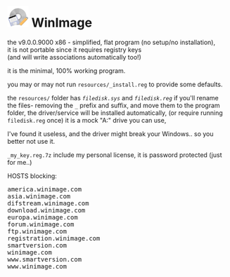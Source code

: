 <h1><img src="resources/icon.png"/> WinImage</h1>

the v9.0.0.9000 x86 - simplified, flat program (no setup/no installation),<br/>
it is not portable since it requires registry keys<br/>
(and will write associations automatically too!)

it is the minimal, 100% working program.

you may or may not run <code>resources/_install.reg</code> to provide some defaults.

the <code>resources/</code> folder has <code>_filedisk.sys_</code> and <code>_filedisk.reg_</code>
if you'll rename the files- removing the <code>_</code> prefix and suffix,
and move them to the program folder, the driver/service will be installed automatically,
(or require running <code>filedisk.reg</code> once)
it is a mock "A:\" drive you can use,

I've found it useless, and the driver might break your Windows.. 
so you better not use it.

<code>_my_key.reg.7z</code> include my personal license,
it is password protected (just for me..)

HOSTS blocking:
<pre>
america.winimage.com
asia.winimage.com
difstream.winimage.com
download.winimage.com
europa.winimage.com
forum.winimage.com
ftp.winimage.com
registration.winimage.com
smartversion.com
winimage.com
www.smartversion.com
www.winimage.com
</pre>
